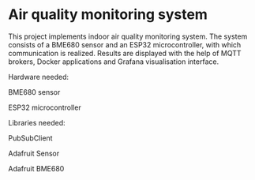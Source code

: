 # Air quality monitoring system  

This project implements indoor air quality monitoring system. The system consists of a BME680 sensor and an ESP32 microcontroller, with which communication is realized. Results are displayed with the help of MQTT brokers, Docker applications and Grafana visualisation interface.


Hardware needed:

BME680 sensor

ESP32 microcontroller



Libraries needed:

PubSubClient

Adafruit Sensor

Adafruit BME680
